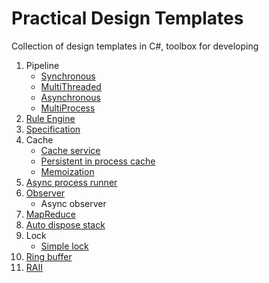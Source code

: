 # Practical Design Templates

Collection of design templates in C#, toolbox for developing

1. Pipeline
	- [Synchronous](src/DesignPatternsLibrary/Pipeline/Synchronous)
	- [MultiThreaded](src/DesignPatternsLibrary/Pipeline/MultiThreaded)
	- [Asynchronous](src/DesignPatternsLibrary/Pipeline/Asynchronous)
	- [MultiProcess](src/DesignPatternsLibrary/Pipeline/MultiProcess)
2. [Rule Engine](src/DesignPatternsLibrary/RuleEngine)
3. [Specification](src/DesignPatternsLibrary/Specification)
4. Cache
	- [Cache service](src/DesignPatternsLibrary/Cache/MemoryCacheService)
	- [Persistent in process cache](src/DesignPatternsLibrary/Cache/PersistentInProcessCache)
	- [Memoization](src/DesignPatternsLibrary/Cache/Memoization)
5. [Async process runner](src/DesignPatternsLibrary/ProcessRunner)
6. [Observer](src/DesignPatternsLibrary/Observer)
	- Async observer
7. [MapReduce](src/DesignPatternsLibrary/MapReduce)
8. [Auto dispose stack](src/DesignPatternsLibrary/Disposable/AutoDisposeStack.cs)
9. Lock
	- [Simple lock](src/DesignPatternsLibrary/Lock/SimpleLock)
10. [Ring buffer](src/DesignPatternsLibrary/RingBuffer)
11. [RAII](src/DesignPatternsLibrary/RAII)
